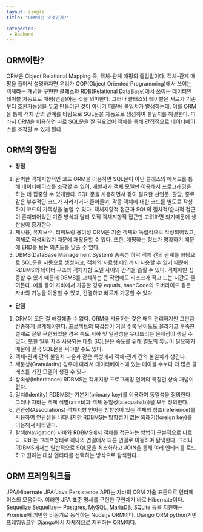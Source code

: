 ```yaml
---
layout: single
title: "ORM이란 무엇인가?"

categories:
 - Backend
---
```


## ORM이란?
ORM은 Object Relational Mapping 즉, 객체-관계 매핑의 줄임말이다. 
객체-관계 매핑을 풀어서 설명하자면 우리가 OOP(Object Oriented Programming)에서 쓰이는 객체라는 개념을 구현한 클래스와
RDB(Relational DataBase)에서 쓰이는 데이터인 테이블 자동으로 매핑(연결)하는 것을 의미한다. 
그러나 클래스와 테이블은 서로가 기존부터 호환가능성을 두고 만들어진 것이 아니기 때문에 불일치가 발생하는데, 
이를 ORM을 통해 객체 간의 관계를 바탕으로 SQL문을 자동으로 생성하여 불일치를 해결한다. 
따라서 ORM을 이용하면 따로 SQL문을 짤 필요없이 객체를 통해 간접적으로 데이터베이스를 조작할 수 있게 된다.

## ORM의 장단점
- **장점**
1. 완벽한 객체지향적인 코드
ORM을 이용하면 SQL문이 아닌 클래스의 메서드를 통해 데이터베이스를 조작할 수 있어, 개발자가 객체 모델만 이용해서 프로그래밍을 하는 데 집중할 수 있게한다. SQL 문을 사용하면서 같이 필요한 선언문, 할당, 종료 같은 부수적인 코드가 사라지거나 줄어들며, 각종 객체에 대한 코드를 별도로 작성하여 코드의 가독성을 높일 수 있다. 객체지향적 접근과 SQL의 절차적/순차적 접근이 혼재되어있던 기존 방식과 달리 오직 객체지향적 접근만 고려하면 되기때문에 생산성이 증가한다.
2. 재사용, 유지보수, 리팩토링 용이성
ORM은 기존 객체와 독립적으로 작성되어있고, 객체로 작성되었기 때문에 재활용할 수 있다. 또한, 매핑하는 정보가 명확하기 때문에 ERD를 보는 의존도를 낮출 수 있다.
3. DBMS(DataBase Management System) 종속성 하락
객체 간의 관계를 바탕으로 SQL문을 자동으로 생성하고, 객체의 자료형 타입까지 사용할 수 있기 때문에 RDBMS의 데이터 구조와 객체지향 모델 사이의 간격을 좁힐 수 있다. 객체에만 집중할 수 있기 때문에 DBMS를 교체하는 큰 작업에도 리스크가 적고 드는 시간도 줄어든다. 예들 들어 자바에서 가공할 경우 equals, hashCode의 오버라이드 같은 자바의 기능을 이용할 수 있고, 간결하고 빠르게 가공할 수 있다.
- **단점**
1. ORM이 모든 걸 해결해줄 수 없다.
ORM을 사용하는 것은 매우 편리하지만 그만큼 신중하게 설계해야한다. 프로젝트의 복잡성이 커질 수록 난이도도 올라가고 부족한 설계로 잘못 구현되었을 경우 속도 저하 및 일관성을 무너뜨리는 문제점이 생길 수 있다. 또한 일부 자주 사용되는 대형 SQL문은 속도를 위해 별도의 튜닝이 필요하기 때문에 결국 SQL문을 써야할 수도 있다.
2. 객체-관계 간의 불일치
다음과 같은 특성에서 객체-관계 간의 불일치가 생긴다.
3. 세분성(Granularity)
경우에 따라서 데이터베이스에 있는 테이블 수보다 더 많은 클래스를 가진 모델이 생길 수 있다.
4. 상속성(Inheritance)
RDBMS는 객체지향 프로그래밍 언어의 특징인 상속 개념이 없다.
5. 일치(Identity)
RDBMS는 기본키(primary key)를 이용하여 동일성을 정의한다. 그러나 자바는 객체 식별(a==b)과 객체 동일성(a.equals(b))을 모두 정의한다.
6. 연관성(Associations)
객체지향 언어는 방향성이 있는 객체의 참조(reference)를 사용하여 연관성을 나타내지만 RDBMS는 방향성이 없는 외래키(foreign key)를 이용해서 나타낸다.
7. 탐색(Navigation)
자바와 RDBMS에서 객체를 접근하는 방법이 근본적으로 다르다. 자바는 그래프형태로 하나의 연결에서 다른 연결로 이동하며 탐색한다. 그러나 RDBMS에서는 일반적으로 SQL문을 최소화하고 JOIN을 통해 여러 엔티티를 로드하고 원하는 대상 엔티티를 선택하는 방식으로 탐색한다.

## ORM 프레임워크들
JPA/Hibernate
JPA(Java Persistence API)는 자바의 ORM 기술 표준으로 인터페이스의 모음이다. 이러한 JPA 표준 명세를 구현한 구현체가 바로 Hibernate이다.
Sequelize
Sequelize는 Postgres, MySQL, MariaDB, SQLite 등을 지원하는 Promise에 기반한 비동기로 동작하는 Node.js ORM이다.
Django ORM
python기반 프레임워크인 Django에서 자체적으로 지원하는 ORM이다.
